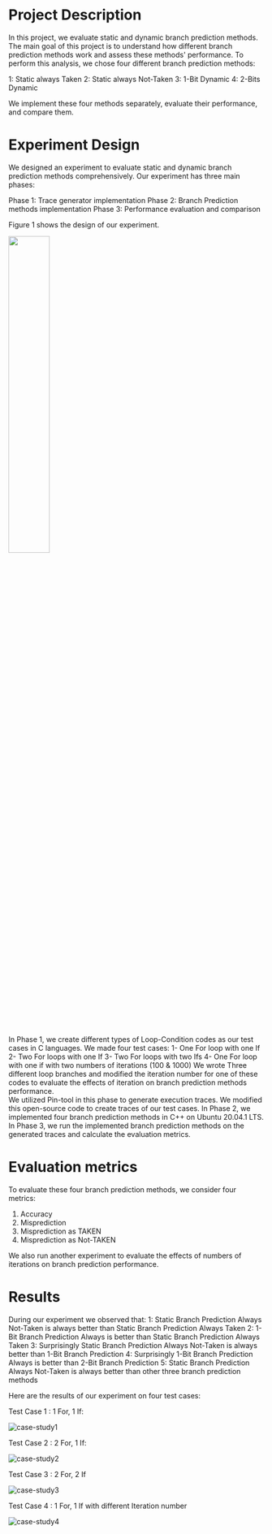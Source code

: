 
# Project Description

In this project, we evaluate static and dynamic branch prediction methods. The main goal of this project is to understand how different branch prediction methods work and assess these methods' performance.
To perform this analysis, we chose four different branch prediction methods:

1: Static always Taken
2: Static always Not-Taken
3: 1-Bit Dynamic 
4: 2-Bits Dynamic


We implement these four methods separately, evaluate their performance, and compare them. 

# Experiment Design

We designed an experiment to evaluate static and dynamic branch prediction methods comprehensively. Our experiment has three main phases:

 Phase 1: Trace generator implementation
 Phase 2: Branch Prediction methods implementation
 Phase 3: Performance evaluation and comparison 

Figure 1 shows the design of our experiment. 

<img src="https://user-images.githubusercontent.com/50604576/164134283-1be0d094-fb9e-49d0-b291-cba5dd123104.png" width="40%" height="40%">


In Phase 1, we create different types of Loop-Condition codes as our test cases in C languages. We made four test cases:
1-     One For loop with one If
2-     Two For loops with one If
3-     Two For loops with two Ifs
4-     One For loop with one if with two numbers of iterations (100 & 1000)
We wrote Three different loop branches and modified the iteration number for one of these codes to evaluate the effects of iteration on branch prediction methods performance.  
We utilized Pin-tool in this phase to generate execution traces. We modified this open-source code to create traces of our test cases.
In Phase 2, we implemented four branch prediction methods in C++ on Ubuntu 20.04.1 LTS. 
In Phase 3, we run the implemented branch prediction methods on the generated traces and calculate the evaluation metrics.

# Evaluation metrics

To evaluate these four branch prediction methods, we consider four metrics:
1) Accuracy
 2) Misprediction 
3) Misprediction as TAKEN 
4) Misprediction as Not-TAKEN


We also run another experiment to evaluate the effects of numbers of iterations on branch prediction performance.



# Results

During our experiment we observed that:
 1: Static Branch Prediction Always Not-Taken is always better than Static Branch Prediction Always Taken 
 2: 1-Bit Branch Prediction Always is better than Static Branch Prediction Always Taken
 3: Surprisingly Static Branch Prediction Always Not-Taken is always better than 1-Bit Branch Prediction
 4: Surprisingly 1-Bit Branch Prediction Always is better than 2-Bit Branch Prediction 
 5: Static Branch Prediction Always Not-Taken is always better than other three branch prediction methods


Here are the results of our experiment on four test cases:


Test Case 1 : 1 For, 1 If: 

![case-study1](https://user-images.githubusercontent.com/50604576/164154623-6c85a091-d838-4944-88a2-8aa322aecdc2.png)

Test Case 2 : 2 For, 1 If:

![case-study2](https://user-images.githubusercontent.com/50604576/164154585-db2f51d2-6c4c-47cc-b49e-2ba8513c0220.png)

Test Case 3 : 2 For, 2 If

![case-study3](https://user-images.githubusercontent.com/50604576/164154521-0e6b90f0-a5ac-446e-af90-d73b9906460e.png)

Test Case 4 : 1 For, 1 If with different Iteration number

![case-study4](https://user-images.githubusercontent.com/50604576/164154660-5110981b-8560-49b9-9c1e-550cfe20eb62.png)











